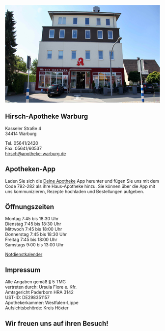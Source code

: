 <img src="hirsch_pano.jpg" alt="Foto der Hirsch-Apotheke im Gesundheitszentrum K4" width="563" height="317">

## Hirsch-Apotheke Warburg
Kasseler Straße 4  
34414 Warburg  

Tel. 05641/2420  
Fax. 05641/60537  
<a href="mailto:hirsch@apotheke-warburg.de">hirsch@apotheke-warburg.de</a>  

## Apotheken-App
Laden Sie sich die <a href="https://apps.apple.com/de/app/deine-apotheke/id1319896059">Deine Apotheke</a> App herunter und fügen Sie uns mit dem Code 792-282 als ihre Haus-Apotheke hinzu. Sie können über die App mit uns kommunizieren, Rezepte hochladen und Bestellungen aufgeben.


## Öffnungszeiten
Montag 7:45 bis 18:30 Uhr  
Dienstag 7:45 bis 18:30 Uhr  
Mittwoch 7:45 bis 18:00 Uhr  
Donnerstag 7:45 bis 18:30 Uhr  
Freitag 7:45 bis 18:00 Uhr  
Samstags 9:00 bis 13:00 Uhr  

<a href="https://www.akwl.de/notdienstkalender.php">Notdienstkalender</a>  

## Impressum
Alle Angaben gemäß § 5 TMG  
vertreten durch: Ursula Flore e. Kfr.  
Amtsgericht Paderborn HRA 3142  
UST-ID: DE298351157  
Apothekerkammer: Westfalen-Lippe  
Aufsichtsbehörde: Kreis Höxter  

## Wir freuen uns auf ihren Besuch!
